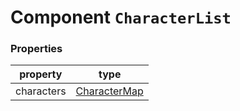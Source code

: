 # Component `CharacterList`

### Properties
| property  | type      |
|-----------|-----------|
| characters | [CharacterMap](https://github.com/gogabidzia/sw-explorer/blob/main/src/store/characters/slice.ts) |
